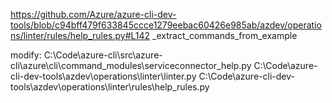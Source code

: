 https://github.com/Azure/azure-cli-dev-tools/blob/c94bff479f633845ccce1279eebac60426e985ab/azdev/operations/linter/rules/help_rules.py#L142
_extract_commands_from_example

modify:
C:\Code\azure-cli\src\azure-cli\azure\cli\command_modules\serviceconnector\_help.py
C:\Code\azure-cli-dev-tools\azdev\operations\linter\linter.py
C:\Code\azure-cli-dev-tools\azdev\operations\linter\rules\help_rules.py